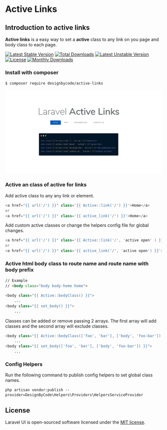 # Active Links


## Introduction to active links
__Active links__ is a easy way to set a __active__ class to any link on you page and body class to each page.

[![Latest Stable Version](https://poser.pugx.org/designbycode/active-links/v/stable)](https://packagist.org/packages/designbycode/active-links)
[![Total Downloads](https://poser.pugx.org/designbycode/active-links/downloads)](https://packagist.org/packages/designbycode/active-links)
[![Latest Unstable Version](https://poser.pugx.org/designbycode/active-links/v/unstable)](https://packagist.org/packages/designbycode/active-links)
[![License](https://poser.pugx.org/designbycode/active-links/license)](https://packagist.org/packages/designbycode/active-links)
[![Monthly Downloads](https://poser.pugx.org/designbycode/active-links/d/monthly)](https://packagist.org/packages/designbycode/active-links)


### Install with composer
```
$ composer require designbycode/active-links
```
![Active Link](activelinks.jpg)


### Active an class of active for links
Add active class to any any link or element. 
```php
<a href="{{ url('/') }}" class='{{ Active::link('/') }}'>Home</a>
or
<a href="{{ url('/') }}" class='{{ active_link('/') }}'>Home</a>
```
Add custom active classes or change the helpers config file for global changes.

```php
<a href="{{ url('/') }}" class='{{ Active::link('/', 'active open' ) }}'>Home</a>
or
<a href="{{ url('/') }}" class='{{ active_link('/', 'active open') }}'>Home</a>
```
### Active html body class to route name and route name with body prefix

```html 
// Example
// <body class="body body-home home">
```

```php
<body class="{{ Active::bodyClass() }}">
    ...
<body class="{{ set_body() }}">
    ...
```

Classes can be added or remove passing 2 arrays. The first array will add classes and the second array will exclude classes. 
```php
<body class="{{ Active::bodyClass(['foo', 'bar'], ['body', 'foo-bar']) }}">
    ...
<body class="{{ set_body(['foo', 'bar'], ['body', 'foo-bar']) }}">
    ...
```

### Config Helpers
Run the following command to publish config helpers to set global class names.
```
php artisan vendor:publish --provider=DesignByCode\Helpers\Providers\HelpersServiceProvider
```

## License

Laravel UI is open-sourced software licensed under the [MIT license](https://opensource.org/licenses/MIT).

